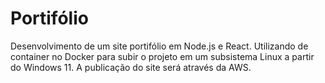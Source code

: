# Portifólio
Desenvolvimento de um site portifólio em Node.js e React. Utilizando de container no Docker para subir o projeto em um subsistema Linux a partir do Windows 11. A publicação do site será através da AWS.
